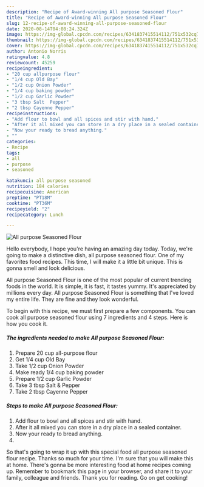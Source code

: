 ```yaml
---
description: "Recipe of Award-winning All purpose Seasoned Flour"
title: "Recipe of Award-winning All purpose Seasoned Flour"
slug: 12-recipe-of-award-winning-all-purpose-seasoned-flour
date: 2020-08-14T04:08:24.324Z
image: https://img-global.cpcdn.com/recipes/6341837415514112/751x532cq70/all-purpose-seasoned-flour-recipe-main-photo.jpg
thumbnail: https://img-global.cpcdn.com/recipes/6341837415514112/751x532cq70/all-purpose-seasoned-flour-recipe-main-photo.jpg
cover: https://img-global.cpcdn.com/recipes/6341837415514112/751x532cq70/all-purpose-seasoned-flour-recipe-main-photo.jpg
author: Antonio Norris
ratingvalue: 4.8
reviewcount: 45259
recipeingredient:
- "20 cup allpurpose flour"
- "1/4 cup Old Bay"
- "1/2 cup Onion Powder"
- "1/4 cup baking powder"
- "1/2 cup Garlic Powder"
- "3 tbsp Salt  Pepper"
- "2 tbsp Cayenne Pepper"
recipeinstructions:
- "Add flour to bowl and all spices and stir with hand."
- "After it all mixed you can store in a dry place in a sealed container."
- "Now your ready to bread anything."
- ""
categories:
- Recipe
tags:
- all
- purpose
- seasoned

katakunci: all purpose seasoned 
nutrition: 184 calories
recipecuisine: American
preptime: "PT18M"
cooktime: "PT36M"
recipeyield: "2"
recipecategory: Lunch

---
```



![All purpose Seasoned Flour](https://img-global.cpcdn.com/recipes/6341837415514112/751x532cq70/all-purpose-seasoned-flour-recipe-main-photo.jpg)

Hello everybody, I hope you're having an amazing day today. Today, we're going to make a distinctive dish, all purpose seasoned flour. One of my favorites food recipes. This time, I will make it a little bit unique. This is gonna smell and look delicious.

All purpose Seasoned Flour is one of the most popular of current trending foods in the world. It is simple, it is fast, it tastes yummy. It's appreciated by millions every day. All purpose Seasoned Flour is something that I've loved my entire life. They are fine and they look wonderful.




To begin with this recipe, we must first prepare a few components. You can cook all purpose seasoned flour using 7 ingredients and 4 steps. Here is how you cook it.

<!--inarticleads1-->

##### The ingredients needed to make All purpose Seasoned Flour:

1. Prepare 20 cup all-purpose flour
1. Get 1/4 cup Old Bay
1. Take 1/2 cup Onion Powder
1. Make ready 1/4 cup baking powder
1. Prepare 1/2 cup Garlic Powder
1. Take 3 tbsp Salt &amp; Pepper
1. Take 2 tbsp Cayenne Pepper




<!--inarticleads2-->

##### Steps to make All purpose Seasoned Flour:

1. Add flour to bowl and all spices and stir with hand.
1. After it all mixed you can store in a dry place in a sealed container.
1. Now your ready to bread anything.
1. 




So that's going to wrap it up with this special food all purpose seasoned flour recipe. Thanks so much for your time. I'm sure that you will make this at home. There's gonna be more interesting food at home recipes coming up. Remember to bookmark this page in your browser, and share it to your family, colleague and friends. Thank you for reading. Go on get cooking!
